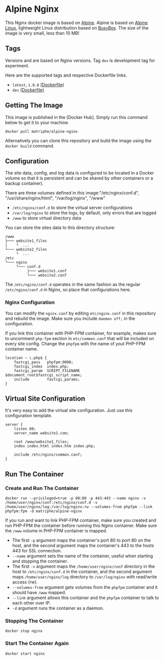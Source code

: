 # Alpine Nginx

This Nginx docker image is based on [Alpine](https://hub.docker.com/_/alpine/). Alpine is based on [Alpine Linux](http://www.alpinelinux.org), lightweight Linux distribution based on [BusyBox](https://hub.docker.com/_/busybox/). The size of the image is very small, less than 10 MB!

## Tags

Versions and are based on Nginx versions. Tag `dev` is development tag for experiment.

Here are the supported tags and respective Dockerfile links.

 * `latest`, `1.8.0` [(Dockerfile)](https://github.com/matriphe/docker-alpine-nginx/blob/master/Dockerfile)
 * `dev` [(Dockerfile)](https://github.com/matriphe/docker-alpine-nginx/blob/dev/Dockerfile)

## Getting The Image

This image is published in the [Docker Hub]. Simply run this command below to get it to your machine.

```Shell
docker pull matriphe/alpine-nginx
```

Alternatively you can clone this repository and build the image using the `docker build` command.

## Configuration

The site data, config, and log data is configured to be located in a Docker volume so that it is persistent and can be shared by other containers or a backup container).

There are three volumes defined in this image:"/etc/nginx/conf.d", "/usr/share/nginx/html", "/var/log/nginx", "/www"

 * `/etc/nginx/conf.d` to store the virtual server configurations
 * `/var/log/nginx` to store the logs, by default, only errors that are logged
 * `/www` to store virtual directory data

You can store the sites data to this directory structure:
```
/www
├─── website1_files
|    └  ...
└─── website2_files
     └  ...
/etc
└─── nginx
	 └─── conf.d
	 	  ├─── website1.conf
	 	  └─── website2.conf
```

The `/etc/nginx/conf.d` operates in the same fashion as the regular `/etc/nginx/conf.d` in Nginx, so place that configurations here.

### Nginx Configuration

You can modify the `nginx.conf` by editing `etc/nginx.conf` in this repository and rebuild the image. Make sure you include `daemon off;` in the configuration.

If you link this container with PHP-FPM container, for example, makes sure to uncomment `php-fpm` section in `etc/common.conf` that will be included on every site config. Change the `phpfpm` with the name of yout PHP-FPM container name.

```Nginx
location ~ \.php$ {
    fastcgi_pass   phpfpm:9000;
    fastcgi_index  index.php;
    fastcgi_param  SCRIPT_FILENAME  $document_root$fastcgi_script_name;
    include        fastcgi_params;
}
```

## Virtual Site Configuration

It's very easy to add the virtual site configuration. Just use this configuration template.

```Nginx
server {
    listen 80;
    server_name website1.com;
    
    root /www/website1_files;
    index index.html index.htm index.php;

    include /etc/nginx/common.conf;
}
```

## Run The Container

### Create and Run The Container

```Shell
docker run --privileged=true -p 80:80 -p 443:443 --name nginx -v /home/user/nginx/conf:/etc/nginx/conf.d -v /home/user/nginx/log:/var/log/nginx:rw --volumes-from phpfpm --link phpfpm:fpm -d matriphe/alpine-nginx
```

If you run and want to link PHP-FPM container, make sure you created and run PHP-FPM the container before running this Nginx container. Make sure the `/www` volume in PHP-FPM container is mapped.

 * The first `-p` argument maps the container's port 80 to port 80 on the host, and the second argument maps the container's 443 to the hosts 443 for SSL connection.
 * `--name` argument sets the name of the container, useful when starting and stopping the container.
 * The first `-v` argument maps the `/home/user/nginx/conf` directory in the host to `/etc/nginx/conf.d` in the container, and  the second argument maps `/home/user/nginx/log` directory to `/var/log/nginx` with read/write access (rw).
 * `--volumes-from` argument gets volumes from the `phpfpm` container and it should have `/www` mapped.
 * `--link` argument allows this container and the `phpfpm` container to talk to each other over IP.
 * `-d` argument runs the container as a daemon.
 
### Stopping The Container

```Shell
docker stop nginx
```
### Start The Container Again

```Shell
docker start nginx
```